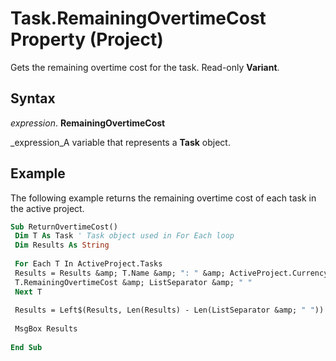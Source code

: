 
# Task.RemainingOvertimeCost Property (Project)

Gets the remaining overtime cost for the task. Read-only  **Variant**.


## Syntax

 _expression_. **RemainingOvertimeCost**

 _expression_A variable that represents a  **Task** object.


## Example

The following example returns the remaining overtime cost of each task in the active project.


```vb
Sub ReturnOvertimeCost() 
 Dim T As Task ' Task object used in For Each loop 
 Dim Results As String 
 
 For Each T In ActiveProject.Tasks 
 Results = Results &amp; T.Name &amp; ": " &amp; ActiveProject.CurrencySymbol &amp; _ 
 T.RemainingOvertimeCost &amp; ListSeparator &amp; " " 
 Next T 
 
 Results = Left$(Results, Len(Results) - Len(ListSeparator &amp; " ")) 
 
 MsgBox Results 
 
End Sub
```

